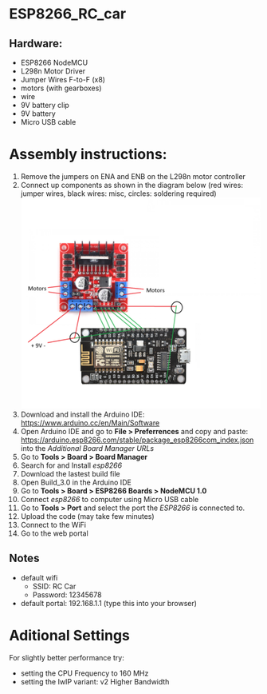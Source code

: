 # ESP8266_RC_car


## Hardware:
* ESP8266 NodeMCU
* L298n Motor Driver
* Jumper Wires F-to-F (x8)
* motors (with gearboxes)
* wire
* 9V battery clip
* 9V battery
* Micro USB cable

# Assembly instructions:
1. Remove the jumpers on ENA and ENB on the L298n motor controller
1. Connect up components as shown in the diagram below (red wires: jumper wires, black wires: misc, circles: soldering required)
![Alt text](circuit.png)
1. Download and install the Arduino IDE: https://www.arduino.cc/en/Main/Software
1. Open Arduino IDE and go to **File > Preferrences** and copy and paste: https://arduino.esp8266.com/stable/package_esp8266com_index.json into the _Additional Board Manager URLs_
1. Go to **Tools > Board > Board Manager**
1. Search for and Install _esp8266_
1. Download the lastest build file
1. Open Build_3.0 in the Arduino IDE
1. Go to **Tools > Board > ESP8266 Boards > NodeMCU 1.0**
1. Connect _esp8266_ to computer using Micro USB cable
1. Go to **Tools > Port** and select the port the _ESP8266_ is connected to. 
1. Upload the code (may take few minutes)
1. Connect to the WiFi
1. Go to the web portal

## Notes
* default wifi
  * SSID: RC Car
  * Password: 12345678
* default portal: 192.168.1.1 (type this into your browser)

# Aditional Settings
For slightly better performance try:
* setting the CPU Frequency to 160 MHz
* setting the IwIP variant: v2 Higher Bandwidth
